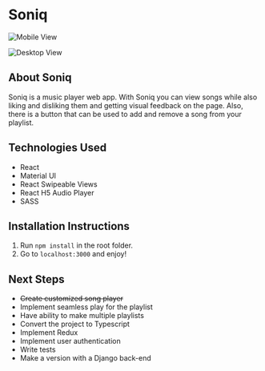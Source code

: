 # Soniq

![Mobile View](http://i.imgur.com/MLn2kqZ.png)

![Desktop View](http://i.imgur.com/ayXap9u.png)

## About Soniq
Soniq is a music player web app. With Soniq you can view songs while also liking and disliking them and getting visual feedback on the page. Also, there is a button that can be used to add and remove a song from your playlist.

## Technologies Used
- React
- Material UI
- React Swipeable Views
- React H5 Audio Player
- SASS

## Installation Instructions

1. Run `npm install` in the root folder.
2. Go to `localhost:3000` and enjoy!

## Next Steps
- ~~Create customized song player~~ 
- Implement seamless play for the playlist
- Have ability to make multiple playlists
- Convert the project to Typescript
- Implement Redux
- Implement user authentication
- Write tests
- Make a version with a Django back-end
